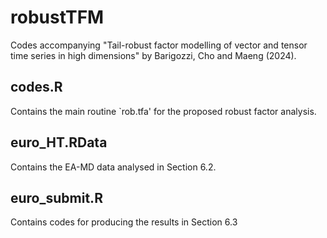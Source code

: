 # robustTFM
Codes accompanying "Tail-robust factor modelling of vector and tensor time series in high dimensions" by Barigozzi, Cho and Maeng (2024).

## codes.R
Contains the main routine `rob.tfa' for the proposed robust factor analysis.

## euro_HT.RData
Contains the EA-MD data analysed in Section 6.2.

## euro_submit.R
Contains codes for producing the results in Section 6.3
